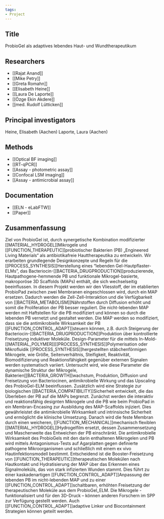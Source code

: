 ```yaml
---
tags: 
- Project
---
```

## Title
ProbioGel als adaptives lebendes Haut- und Wundtherapeutikum

## Researchers
- [[Rajat Anand]]
- [[Mike Petry]]
- [[Greta Romahn]]
- [[Elisabeth Heine]]
- [[Laura De Laporte]]
- [[Özge Ekin Akdere]]
- [[med. Rudolf Lütticken]]

## Principal investigators
Heine, Elisabeth (Aachen)
Laporte, Laura (Aachen)

## Methods
- [[Optical BF imaging]]
- [[RT-qPCR]]
- [[Assay - photometric assay]]
- [[Confocal LSM imaging]]
- [[Assay - antimicrobial assay]]

## Documentation
- [[ELN - eLabFTW]]
- [[Paper]]

## Zusammenfassung
Ziel von ProbioGel ist, durch synergetische Kombination modifizierter [[MATERIAL_HYDROGEL]]Mikrogele und [[FUNCTION_THERAPEUTIC]]probiotischer Bakterien (PB) „Engineered Living Materials“ als antibiotikafreie Hauttherapeutika zu entwickeln. Wir erarbeiten grundlegende Designkonzepte und Regeln für die [[PROCESS_SYNTHESIS]]Herstellung eines “lebenden Gel-Hautpflaster-ELMs”, das Bacteriocin-[[BACTERIA_DRUGPRODUCTION]]produzierende, Hautpathogene-hemmende PB und funktionale Mikrogel-basierte, makroporöse 3D Scaffolds (MAPs) enthält, die sich wechselseitig beeinflussen. In diesem Projekt werden wir den Vliesstoff, der im etablierten ProbioPad zwischen zwei Membranen eingeschlossen wird, durch ein MAP ersetzen. Dadurch werden die Zell-Zell-Interaktion und die Verfügbarkeit von [[BACTERIA_METABOLISM]]Nährstoffen durch Diffusion erhöht und somit die Proliferation der PB besser reguliert. Die nicht-lebenden MAP werden mit Haftstellen für die PB modifiziert und können so durch die lebenden PB vernetzt und gestaltet werden. Die MAP werden so modifiziert, dass sie die antimikrobielle Wirksamkeit der PB [[FUNCTION_CONTROL_ADAPT]]steuern können, z.B. durch Steigerung der Bacteriocin-[[BACTERIA_DRUGPRODUCTION]]Produktion über kontrollierte Freisetzung induktiver Moleküle. Design-Parameter für die mittels In-Mold-[[MATERIAL_POLYMER]][[PROCESS_SYNTHESIS]]Polymerisation oder Mikrofluidik [[PROCESS_SYNTHESIS]]hergestellten stäbchenförmigen Mikrogele, wie Größe, Seitenverhältnis, Steifigkeit, Reaktivität, Biomodifizierung und Reaktionsfähigkeit gegenüber externen Signalen werden systematisch variiert. Untersucht wird, wie diese Parameter die dynamische Struktur der Mikrogele, Bakterien[[BACTERIA_GROWTH]]wachstum, Produktion, Diffusion und Freisetzung von Bacteriocinen, antimikrobielle Wirkung und das Upscaling des ProbioGel-ELM beeinflussen. Zusätzlich wird eine Strategie zur biologischen [[BACTERIA_COMPATIBILITY]]Sicherheit entwickelt, die das Überleben der PB auf die MAPs begrenzt. Zunächst werden die interaktiv und reaktionsfähig designten Mikrogele und die PB wie beim ProbioPad in ein Membran-Encasing zur Ausbildung des MAP-Scaffolds injiziert. Dies gewährleistet die antimikrobielle Wirksamkeit und intrinsische Sicherheit und ermöglicht die klinische Umsetzung. Danach wird die feste Membran durch einen weicheren, [[FUNCTION_MECHANICAL]]mechanisch flexiblen [[MATERIAL_HYDROGEL]]Hydrogelfilm ersetzt, dessen Zusammensetzung und Maschenweite das Entweichen der PB einschränkt. Die antimikrobielle Wirksamkeit des ProbioGels mit den darin enthaltenen Mikrogelen und PB wird mittels Antagonismus-Tests auf Agarplatten gegen definierte pathogene Mikroorganismen und schließlich mit einem ex vivo Hautinfektionsmodell bestimmt. Entscheidend ist die Booster-Freisetzung von [[FUNCTION_THERAPEUTIC]]therapeutischen Molekülen nach Hautkontakt und Hydratisierung der MAP über das Erkennen eines Signalmoleküls, das von stark infizierten Wunden stammt. Dies führt zu einer kaskadenartigen [[FUNCTION_CONTROL_ADAPT]]Anpassung der lebenden PB im nicht-lebenden MAP und zu einer [[FUNCTION_CONTROL_ADAPT]]schaltbaren, erhöhten Freisetzung der therapeutischen Moleküle aus dem ProbioGel_ELM. Die Mikrogele - funktionalisiert und für den 3D-Druck – können anderen Forschern im SPP zur Verfügung gestellt werden. Auch [[FUNCTION_CONTROL_ADAPT]]adaptive Linker und Biocontainment Strategien können geteilt werden.